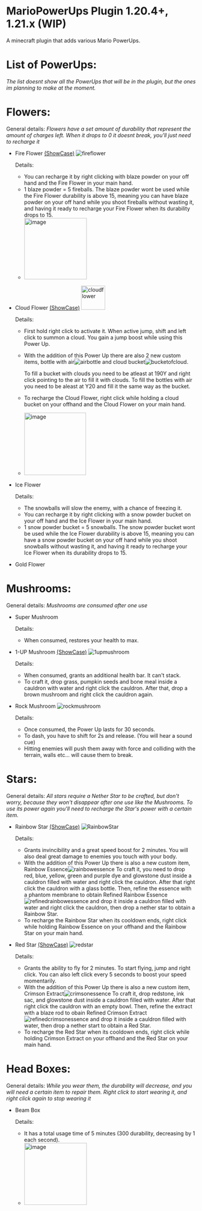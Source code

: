 # MarioPowerUps Plugin 1.20.4+, 1.21.x (WIP)
A minecraft plugin that adds various Mario PowerUps.

# List of PowerUps:

_The list doesnt show all the PowerUps that will be in the plugin, but the ones im planning to make at the moment._


# Flowers:
General details:
_Flowers have a set amount of durability that represent the amount of charges left. When it drops to 0 it doesnt break, you'll just need to recharge it_

- Fire Flower 
   [(ShowCase)](https://youtu.be/_Bd3sv9p_Tk) ![fireflower](https://github.com/user-attachments/assets/fcb61598-31a8-4704-af48-318e427eb259)

  Details:
  
     - You can recharge it by right clicking with blaze powder on your off hand and the Fire Flower in your main hand.
     - 1 blaze powder = 5 fireballs. The blaze powder wont be used while the Fire Flower durability is above 15, meaning
      you can have blaze powder on your off hand while you shoot fireballs without wasting it, and having it ready to recharge
      your Fire Flower when its durability drops to 15.
     - <img width="166" height="163" alt="image" src="https://github.com/user-attachments/assets/e8104776-2e0a-458e-b0fd-3b1ace10723a" />

      
- Cloud Flower  [(ShowCase)](https://youtu.be/QSV8TEy8QVc) <img width="64" height="64" alt="cloudflower" src="https://github.com/user-attachments/assets/eaef7f2f-6754-4fc8-b2d9-ec553016787e" />


  Details:


  - First hold right click to activate it. When active jump, shift and left click to summon a cloud. You gain a jump boost while using this Power Up.
  - With the addition of this Power Up there are also 2 new custom items, bottle with air![airbottle](https://github.com/user-attachments/assets/6fd341f8-15a5-448a-930c-64d19217e2eb)
 and cloud bucket![bucketofcloud](https://github.com/user-attachments/assets/3a72276c-c513-4405-9f2d-517b381dbd9a).

    To fill a bucket with clouds you need to be atleast at 190Y and right click pointing to the air to fill it with clouds.
    To fill the bottles with air you need to be aleast at Y20 and fill it the same way as the bucket.
  - To recharge the Cloud Flower, right click while holding a cloud bucket on your offhand and the Cloud Flower on your main hand.
  - <img width="164" height="166" alt="image" src="https://github.com/user-attachments/assets/e70a1c19-33f9-4ea4-b4b3-3753130e2e27" />

       
- Ice Flower 

  Details:
  
     - The snowballs will slow the enemy, with a chance of freezing it.
     - You can recharge it by right clicking with a snow powder bucket on your off hand and the Ice Flower in your main hand.
     - 1 snow powder bucket = 5 snowballs. The snow powder bucket  wont be used while the Ice Flower durability is above 15, meaning
      you can have a snow powder bucket on your off hand while you shoot snowballs without wasting it, and having it ready to recharge
      your Ice Flower when its durability drops to 15.

- Gold Flower 


# Mushrooms:
General details:
_Mushrooms are consumed after one use_

- Super Mushroom 

  Details:

  - When consumed, restores your health to max.
    
- 1-UP Mushroom [(ShowCase)](https://youtu.be/Ehf0W8lpP9k) ![1upmushroom](https://github.com/user-attachments/assets/e261477f-f49c-4179-94ec-b9c321a6c57a)


  
  Details:

  - When consumed, grants an additional health bar. It can't stack.
  - To craft it, drop grass, pumpkin seeds and bone meal inside a cauldron with water and right click the cauldron. After that, drop a brown mushroom and right click the cauldron again.
    
- Rock Mushroom ![rockmushroom](https://github.com/user-attachments/assets/bd69358b-937c-401a-8f81-7a39a93ba720)

  
  Details:

  - Once consumed, the Power Up lasts for 30 seconds.
  - To dash, you have to shift for 2s and release. (You will hear a sound cue)
  - Hitting enemies will push them away with force and colliding with the terrain, walls etc... will cause them to break.
 

# Stars:
General details:
_All stars require a Nether Star to be crafted, but don't worry, because they won't disappear after one use like the Mushrooms. To use its power again you'll need to recharge the Star's power with a certain item._

   - Rainbow Star  [(ShowCase)](https://youtu.be/TxubfPyeWLw?si=j9JwjPzW7Zs6VIhL) ![RainbowStar](https://github.com/user-attachments/assets/ef4f7682-2464-4b4d-9562-0337490d5e12)


     Details:

     - Grants invincibility and a great speed boost for 2 minutes. You will also deal great damage to enemies you touch with your body.
     - With the addition of this Power Up there is also a new custom item, Rainbow Essence![rainbowessence](https://github.com/user-attachments/assets/a598dff3-aa1c-44e4-8617-9d821f976385)
       To craft it, you need to drop red, blue, yellow, green and purple dye and glowstone dust inside a cauldron filled with water and right click the cauldron.
       After that right click the cauldron with a glass bottle.
       Then, refine the essence with a phantom membrane to obtain Refined Rainbow Essence ![refinedrainbowessence](https://github.com/user-attachments/assets/5befcc3b-8051-4978-837d-6b2818c3b69d)
       and drop it inside a cauldron filled with water and right click the cauldron, then drop a nether star to obtain a Rainbow Star.
     - To recharge the Rainbow Star when its cooldown ends, right click while holding Rainbow Essence on your offhand and the Rainbow Star on your main hand.

       
   - Red Star   [(ShowCase)](https://youtu.be/TxubfPyeWLw?si=j9JwjPzW7Zs6VIhL) ![redstar](https://github.com/user-attachments/assets/fc4062a9-d1a5-40ef-ae1a-bec4994bf66c)


     Details:

     - Grants the ability to fly for 2 minutes. To start flying, jump and right click. You can also left click every 5 seconds to boost your speed momentarily.
     - With the addition of this Power Up there is also a new custom item, Crimson Extract![crimsonessence](https://github.com/user-attachments/assets/34b59ae4-0074-4b9f-95a6-4f730a5de040)
       To craft it, drop redstone, ink sac, and glowstone dust inside a cauldron filled with water. After that right click the cauldron with an empty bowl.
       Then, refine the extract with a blaze rod to obain Refined Crimson Extract ![refinedcrimsonessence](https://github.com/user-attachments/assets/c0acd9ab-3ad4-40e4-8e33-e7de44a885bb)
       and drop it inside a cauldron filled with water, then drop a nether start to obtain a Red Star.
     - To recharge the Red Star when its cooldown ends, right click while holding Crimson Extract on your offhand and the Red Star on your main hand.

# Head Boxes:
General details:
_While you wear them, the durability will decrease, and you will need a certain item to repair them. Right click to start wearing it, and right click again to stop wearing it_

   - Beam Box


     Details:

     - It has a total usage time of 5 minutes (300 durability, decreasing by 1 each second).
     - <img width="166" height="165" alt="image" src="https://github.com/user-attachments/assets/0f6b60c2-5465-4c5b-aa99-60907ee35f72" />

